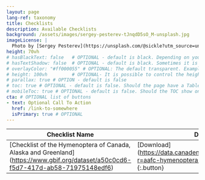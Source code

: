 ```yaml
---
layout: page
lang-ref: taxonomy
title: Checklists
description: Available Checklists
background: /assets/images/sergey-pesterev-tJnqdD5sO_M-unsplash.jpg
imageLicense: |
  Photo by [Sergey Pesterev](https://unsplash.com/@sickle?utm_source=unsplash&utm_medium=referral&utm_content=creditCopyText) on [Unsplash](https://unsplash.com/?utm_source=unsplash&utm_medium=referral&utm_content=creditCopyText)
height: 70vh
# hasBlackText: false   # OPTIONAL - default is black. Depending on your background image is can be useful to change text color
# hasTextShadow: false  # OPTIONAL - default is black. Sometimes it is neccessary to add a shadow to the text to give contrast
# overlayColor: "#ff000055" # OPTIONAL: The default transparent. Example value: #00000055
# height: 100vh         # OPTIONAL- It is possible to control the height of the image. 100vh means that it should take up full Viewport Height (vh)
# parallax: true # OPTION - default is false
# toc: true # OPTIONAL - default is false. Should the page have a Table of Contents
# mobileToc: true # OPTIONAL - default is false. Should the TOC show on mobile devices (will show above article)
cta: # OPTIONAL list of buttons
- text: Optional Call To Action
  href: /link-to-somewhere
  isPrimary: true # OPTIONAL
---
```


| Checklist Name            | Data |
|---------------------------|-------|
|[Checklist of the Hymenoptera of Canada, Alaska and Greenland] (https://www.gbif.org/dataset/a50c0cd6-f5d7-417d-ab58-71975148edf6) | [Download] (https://data.canadensys.net/ipt/archive.do?r=aafc-hymenoptera-canada-ak-gl){:.button} |
